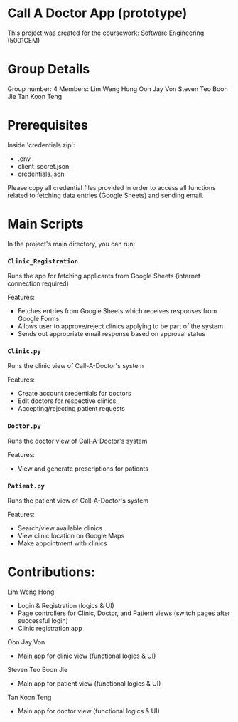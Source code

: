 # Call A Doctor App (prototype)

This project was created for the coursework: Software Engineering (5001CEM)

# Group Details
Group number: 4
Members:
Lim Weng Hong
Oon Jay Von
Steven Teo Boon Jie
Tan Koon Teng

# Prerequisites
Inside 'credentials.zip':
- .env
- client_secret.json
- credentials.json

Please copy all credential files provided in order to access all functions related to fetching data entries (Google Sheets) and sending email.

# Main Scripts

In the project's main directory, you can run:

### `Clinic_Registration`

Runs the app for fetching applicants from Google Sheets (internet connection required)

Features:
- Fetches entries from Google Sheets which receives responses from Google Forms.
- Allows user to approve/reject clinics applying to be part of the system
- Sends out appropriate email response based on approval status

### `Clinic.py`
Runs the clinic view of Call-A-Doctor's system

Features:
- Create account credentials for doctors
- Edit doctors for respective clinics
- Accepting/rejecting patient requests

### `Doctor.py`

Runs the doctor view of Call-A-Doctor's system

Features:
- View and generate prescriptions for patients

### `Patient.py`

Runs the patient view of Call-A-Doctor's system

Features:
- Search/view available clinics
- View clinic location on Google Maps
- Make appointment with clinics

# Contributions:

Lim Weng Hong
- Login & Registration (logics & UI) 
- Page controllers for Clinic, Doctor, and Patient views (switch pages after successful login)
- Clinic registration app

Oon Jay Von
- Main app for clinic view (functional logics & UI)

Steven Teo Boon Jie
- Main app for patient view (functional logics & UI)

Tan Koon Teng
- Main app for doctor view (functional logics & UI)